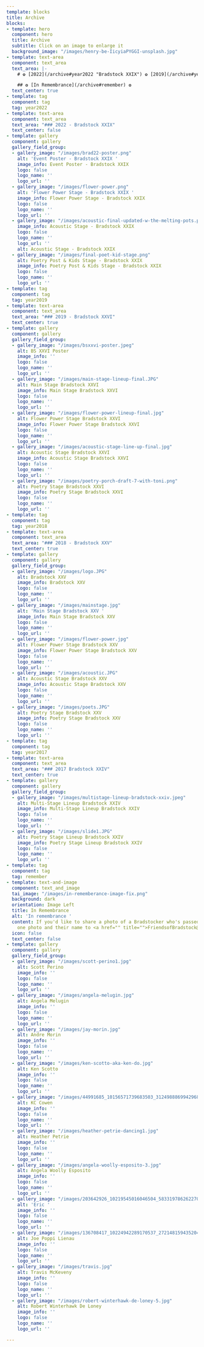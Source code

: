 ```yaml
---
template: blocks
title: Archive
blocks:
- template: hero
  component: hero
  title: Archive
  subtitle: Click on an image to enlarge it
  background_image: "/images/henry-be-IicyiaPYGGI-unsplash.jpg"
- template: text-area
  component: text_area
  text_area: |-
    # ✿ [2022](/archive#year2022 "Bradstock XXIX") ✿ [2019](/archive#year2019 "Bradstock XXVI") ✿ [2018](/archive#year2018 "2018") ✿ [2017](/archive#year2017 "2017") ✿

    ## ✿ [In Remembrance](/archive#remember) ✿
  text_center: true
- template: tag
  component: tag
  tag: year2022
- template: text-area
  component: text_area
  text_area: "### 2022 - Bradstock XXIX"
  text_center: false
- template: gallery
  component: gallery
  gallery_field_group:
  - gallery_image: "/images/brad22-poster.png"
    alt: 'Event Poster - Bradstock XXIX '
    image_info: Event Poster - Bradstock XXIX
    logo: false
    logo_name: ''
    logo_url: ''
  - gallery_image: "/images/flower-power.png"
    alt: 'Flower Power Stage - Bradstock XXIX '
    image_info: Flower Power Stage - Bradstock XXIX
    logo: false
    logo_name: ''
    logo_url: ''
  - gallery_image: "/images/acoustic-final-updated-w-the-melting-pots.png"
    image_info: Acoustic Stage - Bradstock XXIX
    logo: false
    logo_name: ''
    logo_url: ''
    alt: Acoustic Stage - Bradstock XXIX
  - gallery_image: "/images/final-poet-kid-stage.png"
    alt: Poetry Post & Kids Stage - Bradstock XXIX
    image_info: Poetry Post & Kids Stage - Bradstock XXIX
    logo: false
    logo_name: ''
    logo_url: ''
- template: tag
  component: tag
  tag: year2019
- template: text-area
  component: text_area
  text_area: "### 2019 - Bradstock XXVI"
  text_center: true
- template: gallery
  component: gallery
  gallery_field_group:
  - gallery_image: "/images/bsxxvi-poster.jpeg"
    alt: BS XXVI Poster
    image_info: ''
    logo: false
    logo_name: ''
    logo_url: ''
  - gallery_image: "/images/main-stage-lineup-final.JPG"
    alt: Main Stage Bradstock XXVI
    image_info: Main Stage Bradstock XXVI
    logo: false
    logo_name: ''
    logo_url: ''
  - gallery_image: "/images/flower-power-lineup-final.jpg"
    alt: Flower Power Stage Bradstock XXVI
    image_info: Flower Power Stage Bradstock XXVI
    logo: false
    logo_name: ''
    logo_url: ''
  - gallery_image: "/images/acoustic-stage-line-up-final.jpg"
    alt: Acoustic Stage Bradstock XXVI
    image_info: Acoustic Stage Bradstock XXVI
    logo: false
    logo_name: ''
    logo_url: ''
  - gallery_image: "/images/poetry-porch-draft-7-with-toni.png"
    alt: Poetry Stage Bradstock XXVI
    image_info: Poetry Stage Bradstock XXVI
    logo: false
    logo_name: ''
    logo_url: ''
- template: tag
  component: tag
  tag: year2018
- template: text-area
  component: text_area
  text_area: "### 2018 - Bradstock XXV"
  text_center: true
- template: gallery
  component: gallery
  gallery_field_group:
  - gallery_image: "/images/logo.JPG"
    alt: Bradstock XXV
    image_info: Bradstock XXV
    logo: false
    logo_name: ''
    logo_url: ''
  - gallery_image: "/images/mainstage.jpg"
    alt: 'Main Stage Bradstock XXV '
    image_info: Main Stage Bradstock XXV
    logo: false
    logo_name: ''
    logo_url: ''
  - gallery_image: "/images/flower-power.jpg"
    alt: Flower Power Stage Bradstock XXV
    image_info: Flower Power Stage Bradstock XXV
    logo: false
    logo_name: ''
    logo_url: ''
  - gallery_image: "/images/acoustic.JPG"
    alt: Acoustic Stage Bradstock XXV
    image_info: Acoustic Stage Bradstock XXV
    logo: false
    logo_name: ''
    logo_url: ''
  - gallery_image: "/images/poets.JPG"
    alt: Poetry Stage Bradstock XXV
    image_info: Poetry Stage Bradstock XXV
    logo: false
    logo_name: ''
    logo_url: ''
- template: tag
  component: tag
  tag: year2017
- template: text-area
  component: text_area
  text_area: "### 2017 Bradstock XXIV"
  text_center: true
- template: gallery
  component: gallery
  gallery_field_group:
  - gallery_image: "/images/multistage-lineup-bradstock-xxiv.jpeg"
    alt: Multi-Stage Lineup Bradstock XXIV
    image_info: Multi-Stage Lineup Bradstock XXIV
    logo: false
    logo_name: ''
    logo_url: ''
  - gallery_image: "/images/slide1.JPG"
    alt: Poetry Stage Lineup Bradstock XXIV
    image_info: Poetry Stage Lineup Bradstock XXIV
    logo: false
    logo_name: ''
    logo_url: ''
- template: tag
  component: tag
  tag: remember
- template: text-and-image
  component: text_and_image
  tai_image: "/images/in-rememberance-image-fix.png"
  background: dark
  orientation: Image Left
  title: In Remembrance
  alt: 'In remembrance '
  content: If you'd like to share a photo of a Bradstocker who's passed, please send
    one photo and their name to <a href="" title="">FriendsofBradstock@gmail.com</a>
  icon: false
  text_center: false
- template: gallery
  component: gallery
  gallery_field_group:
  - gallery_image: "/images/scott-perino1.jpg"
    alt: Scott Perino
    image_info: ''
    logo: false
    logo_name: ''
    logo_url: ''
  - gallery_image: "/images/angela-melugin.jpg"
    alt: Angela Melugin
    image_info: ''
    logo: false
    logo_name: ''
    logo_url: ''
  - gallery_image: "/images/jay-morin.jpg"
    alt: Andre Morin
    image_info: ''
    logo: false
    logo_name: ''
    logo_url: ''
  - gallery_image: "/images/ken-scotto-aka-ken-do.jpg"
    alt: Ken Scotto
    image_info: ''
    logo: false
    logo_name: ''
    logo_url: ''
  - gallery_image: "/images/44991685_10156571739683503_312498886994296832_n.jpg"
    alt: KC Cowen
    image_info: ''
    logo: false
    logo_name: ''
    logo_url: ''
  - gallery_image: "/images/heather-petrie-dancing1.jpg"
    alt: Heather Petrie
    image_info: ''
    logo: false
    logo_name: ''
    logo_url: ''
  - gallery_image: "/images/angela-woolly-esposito-3.jpg"
    alt: Angela Woolly Esposito
    image_info: ''
    logo: false
    logo_name: ''
    logo_url: ''
  - gallery_image: "/images/203642926_10219545016046504_5833197862622700564_n.jpg"
    alt: 'Eric '
    image_info: ''
    logo: false
    logo_name: ''
    logo_url: ''
  - gallery_image: "/images/136708417_10224942289170537_2721481594352044058_n.jpg"
    alt: Joe Poppi Lienau
    image_info: ''
    logo: false
    logo_name: ''
    logo_url: ''
  - gallery_image: "/images/travis.jpg"
    alt: Travis McKeveny
    image_info: ''
    logo: false
    logo_name: ''
    logo_url: ''
  - gallery_image: "/images/robert-winterhawk-de-loney-5.jpg"
    alt: Robert Winterhawk De Loney
    image_info: ''
    logo: false
    logo_name: ''
    logo_url: ''

---
```

